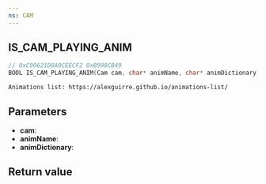 ```yaml
---
ns: CAM
---
```

## IS_CAM_PLAYING_ANIM

```c
// 0xC90621D8A0CEECF2 0xB998CB49
BOOL IS_CAM_PLAYING_ANIM(Cam cam, char* animName, char* animDictionary);
```

```
Animations list: https://alexguirre.github.io/animations-list/  
```

## Parameters
* **cam**: 
* **animName**: 
* **animDictionary**: 

## Return value
